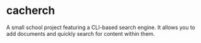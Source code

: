 # cacherch

A small school project featuring a CLI-based search engine. It allows you to add documents and quickly search for content within them.
